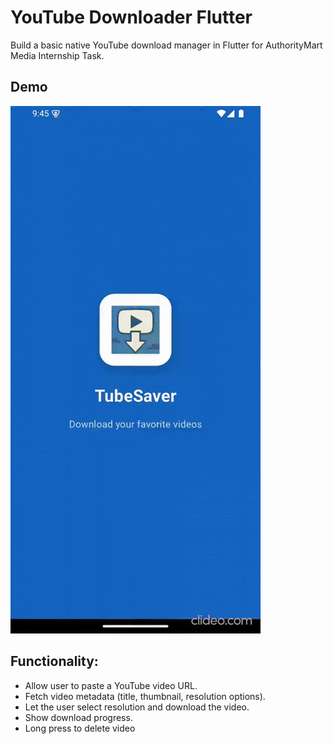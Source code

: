 # YouTube Downloader Flutter

Build a basic native YouTube download manager in Flutter for AuthorityMart Media Internship Task.

## Demo

![App Demo](assets/demo_files/demovid.gif)

## Functionality:
- Allow user to paste a YouTube video URL.
- Fetch video metadata (title, thumbnail, resolution options).
- Let the user select resolution and download the video.
- Show download progress.
- Long press to delete video
